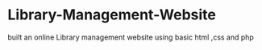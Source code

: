 # Library-Management-Website
built an online Library management website using basic html ,css and php

